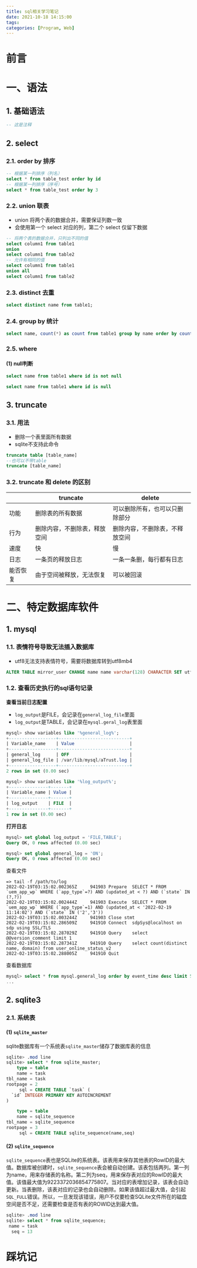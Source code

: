 ```yaml
---
title: sql相关学习笔记
date: 2021-10-18 14:15:00
tags:
categories: [Program, Web]
---
```


# 前言

# 一、语法

## 1. 基础语法

```sql
-- 这是注释
```

## 2. select

### 2.1. order by 排序

```sql
-- 根据某一列排序（列名）
select * from table_test order by id
-- 根据某一列排序（序号）
select * from table_test order by 3
```

### 2.2. union 联表

-   union 将两个表的数据合并，需要保证列数一致
-   会使用第一个 select 对应的列，第二个 select 仅留下数据

```sql
-- 将两个表的数据合并，只列出不同的值
select column1 from table1
union
select column1 from table2
-- 允许有相同的值
select column1 from table1
union all
select column1 from table2
```

### 2.3. distinct 去重

```sql
select distinct name from table1;
```

### 2.4. group by 统计

```sql
select name, count(*) as count from table1 group by name order by count;
```

### 2.5. where

#### (1) null判断

```sql
select name from table1 where id is not null

select name from table1 where id is null
```

## 3. truncate

### 3.1. 用法

-   删除一个表里面所有数据
-   sqlite不支持此命令

```sql
truncate table [table_name]
--也可以不带table
truncate [table_name]
```

### 3.2. truncate 和 delete 的区别

|          | truncate                     | delete                         |
| -------- | ---------------------------- | ------------------------------ |
| 功能     | 删除表的所有数据             | 可以删除所有，也可以只删除部分 |
| 行为     | 删除内容，不删除表，释放空间 | 删除内容，不删除表，不释放空间 |
| 速度     | 快                           | 慢                             |
| 日志     | 一条页的释放日志             | 一条一条删，每行都有日志       |
| 能否恢复 | 由于空间被释放，无法恢复     | 可以被回滚                     |

# 二、特定数据库软件

## 1. mysql

### 1.1. 表情符号导致无法插入数据库

- utf8无法支持表情符号，需要将数据库转到utf8mb4

```sql
ALTER TABLE mirror_user CHANGE name name varchar(128) CHARACTER SET utf8mb4 COLLATE utf8mb4_bin;
```

### 1.2. 查看历史执行的sql语句记录

**查看当前日志配置**

- `log_output`是FILE，会记录在`general_log_file`里面
- `log_output`是TABLE，会记录在`mysql.geral_log`表里面

```sql
mysql> show variables like '%general_log%';
+------------------+---------------------------+
| Variable_name    | Value                     |
+------------------+---------------------------+
| general_log      | OFF                       |
| general_log_file | /var/lib/mysql/aTrust.log |
+------------------+---------------------------+
2 rows in set (0.00 sec)

mysql> show variables like '%log_output%';
+---------------+-------+
| Variable_name | Value |
+---------------+-------+
| log_output    | FILE  |
+---------------+-------+
1 row in set (0.00 sec)
```

**打开日志**

```sql
mysql> set global log_output = 'FILE,TABLE';
Query OK, 0 rows affected (0.00 sec)

mysql> set global general_log = 'ON';
Query OK, 0 rows affected (0.00 sec)

```

查看文件

```shell
=> tail -f /path/to/log
2022-02-19T03:15:02.002365Z     941903 Prepare  SELECT * FROM `uem_app_wp` WHERE (`app_type`=?) AND (updated_at < ?) AND (`state` IN (?,?))
2022-02-19T03:15:02.002444Z     941903 Execute  SELECT * FROM `uem_app_wp` WHERE (`app_type`=1) AND (updated_at < '2022-02-19 11:14:02') AND (`state` IN ('2','3'))
2022-02-19T03:15:02.003244Z     941903 Close stmt
2022-02-19T03:15:02.286509Z     941910 Connect  sdpSys@localhost on sdp using SSL/TLS
2022-02-19T03:15:02.287029Z     941910 Query    select @@version_comment limit 1
2022-02-19T03:15:02.287341Z     941910 Query    select count(distinct name, domain) from user_online_status_v2
2022-02-19T03:15:02.288005Z     941910 Quit
```

查看数据库

```sql
mysql> select * from mysql.general_log order by event_time desc limit 5\G;
...
```

## 2. sqlite3

### 2.1. 系统表

#### (1) `sqlite_master`

sqlite数据库有一个系统表`sqlite_master`储存了数据库表的信息

```sql
sqlite> .mod line
sqlite> select * from sqlite_master;
    type = table
    name = task
tbl_name = task
rootpage = 2
     sql = CREATE TABLE `task` (
  `id` INTEGER PRIMARY KEY AUTOINCREMENT
)

    type = table
    name = sqlite_sequence
tbl_name = sqlite_sequence
rootpage = 3
     sql = CREATE TABLE sqlite_sequence(name,seq)
```

#### (2) `sqlite_sequence`

`sqlite_sequence`表也是SQLite的系统表。该表用来保存其他表的RowID的最大值。数据库被创建时，`sqlite_sequence`表会被自动创建。该表包括两列。第一列为name，用来存储表的名称。第二列为seq，用来保存表对应的RowID的最大值。该值最大值为9223372036854775807。当对应的表增加记录，该表会自动更新。当表删除，该表对应的记录也会自动删除。如果该值超过最大值，会引起`SQL_FULL`错误。所以，一旦发现该错误，用户不仅要检查SQLite文件所在的磁盘空间是否不足，还需要检查是否有表的ROWID达到最大值。

```sql
sqlite> .mod line
sqlite> select * from sqlite_sequence;
 name = task
  seq = 13
```

# 踩坑记
